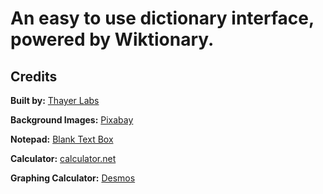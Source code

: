 # An easy to use dictionary interface, powered by Wiktionary.

## Credits

**Built by:** [Thayer Labs](http://thayerlabs.org)
	
**Background Images:** [Pixabay](https://pixabay.com)

**Notepad:** [Blank Text Box](http://blanktextbox.com)

**Calculator:** [calculator.net](https://calculator.net)

**Graphing Calculator:** [Desmos](https://desmos.com)
